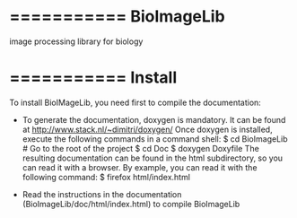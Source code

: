 ===========
BioImageLib
===========

image processing library for biology


===========
  Install
===========
To install BioIMageLib, you need 
first to compile the documentation:

- To generate the documentation, doxygen is mandatory. 
  It can be found at http://www.stack.nl/~dimitri/doxygen/
  Once doxygen is installed, execute the following commands in a command shell:
  $ cd BioImageLib # Go to the root of the project 
  $ cd Doc
  $ doxygen Doxyfile
  The resulting documentation can be found in the html subdirectory, so you can read it with a browser. 
  By example, you can read it with the following command:
  $ firefox html/index.html

- Read the instructions in the documentation (BioImageLib/doc/html/index.html) to compile BioImageLib
